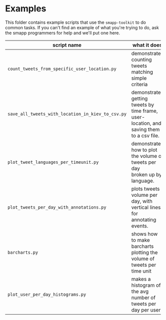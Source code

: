 # Examples
This folder contains example scripts that use the `smapp-toolkit` to do common tasks. If you can't find an example of what you're trying to do, ask the smapp programmers for help and we'll put one here.

| script name | what it does |
|-------------|--------------|
| `count_tweets_from_specific_user_location.py` | demonstrates counting tweets matching simple criteria |
| `save_all_tweets_with_location_in_kiev_to_csv.py` | demonstrates getting tweets by time frame, user-location, and saving them to a csv file. |
| `plot_tweet_languages_per_timeunit.py` | demonstrates how to plot the volume of tweets per day<br/> broken up by language. |
| `plot_tweets_per_day_with_annotations.py` | plots tweets volume per day, with vertical lines<br> for annotating events. |
| `barcharts.py` | shows how to make barcharts plotting the volume of tweets per time unit |
| `plot_user_per_day_histograms.py` | makes a histogram of the avg number of tweets per day per user |